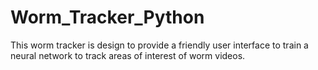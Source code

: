 # Worm_Tracker_Python
This worm tracker is design to provide a friendly user interface to train a neural network to track areas of interest of worm videos.
